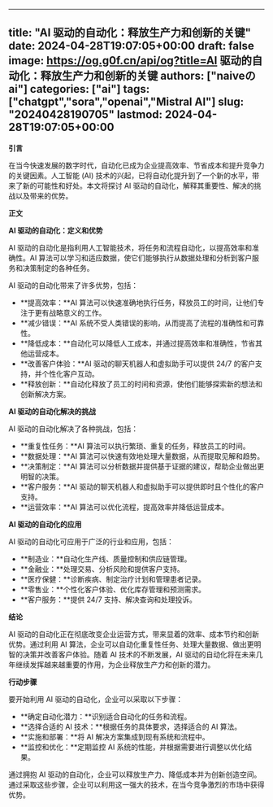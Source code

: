 
---
title: "AI 驱动的自动化：释放生产力和创新的关键"
date: 2024-04-28T19:07:05+00:00
draft: false
image: https://og.g0f.cn/api/og?title=AI 驱动的自动化：释放生产力和创新的关键
authors: ["naiveのai"]
categories: ["ai"]
tags: ["chatgpt","sora","openai","Mistral AI"]
slug: "20240428190705"
lastmod: 2024-04-28T19:07:05+00:00
---
**引言**

在当今快速发展的数字时代，自动化已成为企业提高效率、节省成本和提升竞争力的关键因素。人工智能 (AI) 技术的兴起，已将自动化提升到了一个新的水平，带来了新的可能性和好处。本文将探讨 AI 驱动的自动化，解释其重要性、解决的挑战以及带来的优势。

**正文**

**AI 驱动的自动化：定义和优势**

AI 驱动的自动化是指利用人工智能技术，将任务和流程自动化，以提高效率和准确性。AI 算法可以学习和适应数据，使它们能够执行从数据处理和分析到客户服务和决策制定的各种任务。

AI 驱动的自动化带来了许多优势，包括：

* **提高效率：**AI 算法可以快速准确地执行任务，释放员工的时间，让他们专注于更有战略意义的工作。
* **减少错误：**AI 系统不受人类错误的影响，从而提高了流程的准确性和可靠性。
* **降低成本：**自动化可以降低人工成本，并通过提高效率和准确性，节省其他运营成本。
* **改善客户体验：**AI 驱动的聊天机器人和虚拟助手可以提供 24/7 的客户支持，并个性化客户互动。
* **释放创新：**自动化释放了员工的时间和资源，使他们能够探索新的想法和创新解决方案。

**AI 驱动的自动化解决的挑战**

AI 驱动的自动化解决了各种挑战，包括：

* **重复性任务：**AI 算法可以执行繁琐、重复的任务，释放员工的时间。
* **数据处理：**AI 算法可以快速有效地处理大量数据，从而提取见解和趋势。
* **决策制定：**AI 算法可以分析数据并提供基于证据的建议，帮助企业做出更明智的决策。
* **客户服务：**AI 驱动的聊天机器人和虚拟助手可以提供即时且个性化的客户支持。
* **运营效率：**AI 算法可以优化流程，提高效率并降低运营成本。

**AI 驱动的自动化的应用**

AI 驱动的自动化可应用于广泛的行业和应用，包括：

* **制造业：**自动化生产线、质量控制和供应链管理。
* **金融业：**处理交易、分析风险和提供客户支持。
* **医疗保健：**诊断疾病、制定治疗计划和管理患者记录。
* **零售业：**个性化客户体验、优化库存管理和预测需求。
* **客户服务：**提供 24/7 支持、解决查询和处理投诉。

**结论**

AI 驱动的自动化正在彻底改变企业运营方式，带来显着的效率、成本节约和创新优势。通过利用 AI 算法，企业可以自动化重复性任务、处理大量数据、做出更明智的决策并改善客户体验。随着 AI 技术的不断发展，AI 驱动的自动化将在未来几年继续发挥越来越重要的作用，为企业释放生产力和创新的潜力。

**行动步骤**

要开始利用 AI 驱动的自动化，企业可以采取以下步骤：

* **确定自动化潜力：**识别适合自动化的任务和流程。
* **选择合适的 AI 技术：**根据任务的具体要求，选择适合的 AI 算法。
* **实施和部署：**将 AI 解决方案集成到现有系统和流程中。
* **监控和优化：**定期监控 AI 系统的性能，并根据需要进行调整以优化结果。

通过拥抱 AI 驱动的自动化，企业可以释放生产力、降低成本并为创新创造空间。通过采取这些步骤，企业可以利用这一强大的技术，在当今竞争激烈的市场中获得优势。